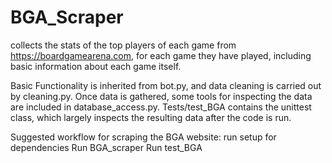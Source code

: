 # BGA_Scraper 
collects the stats of the top players of each 
game from https://boardgamearena.com, for each game they have played,
including basic information about each game itself. 

Basic Functionality is inherited from bot.py, and data cleaning
is carried out by cleaning.py. 
Once data is gathered, some tools for inspecting the data are included 
in database_access.py.
Tests/test_BGA contains the unittest class, which largely inspects 
the resulting data after the code is run.


Suggested workflow for scraping the BGA website:
run setup for dependencies
Run BGA_scraper
Run test_BGA

